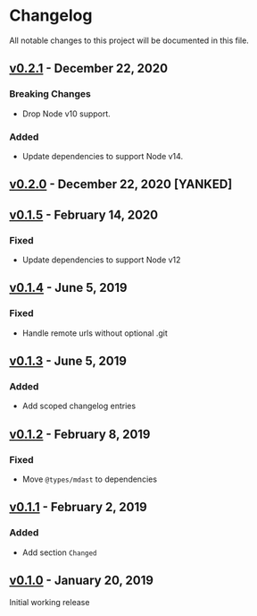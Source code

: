 # Changelog

All notable changes to this project will be documented in this file.

## [v0.2.1](https://github.com/inyono/changelog/compare/v0.2.0..v0.2.1) - December 22, 2020

### Breaking Changes

- Drop Node v10 support.

### Added

- Update dependencies to support Node v14.

## [v0.2.0](https://github.com/inyono/changelog/compare/v0.1.5..v0.2.0) - December 22, 2020 \[YANKED]

## [v0.1.5](https://github.com/inyono/changelog/compare/v0.1.4..v0.1.5) - February 14, 2020

### Fixed

- Update dependencies to support Node v12

## [v0.1.4](https://github.com/inyono/changelog/compare/v0.1.3..v0.1.4) - June 5, 2019

### Fixed

- Handle remote urls without optional .git

## [v0.1.3](https://github.com/inyono/changelog/compare/v0.1.2..v0.1.3) - June 5, 2019

### Added

- Add scoped changelog entries

## [v0.1.2](https://github.com/inyono/changelog/compare/v0.1.1..v0.1.2) - February 8, 2019

### Fixed

- Move `@types/mdast` to dependencies

## [v0.1.1](https://github.com/inyono/changelog/compare/v0.1.0..v0.1.1) - February 2, 2019

### Added

- Add section `Changed`

## [v0.1.0](https://github.com/inyono/changelog/compare/b5b9c087d461599e25080b9963a53c15fd72e9e6..v0.1.0) - January 20, 2019

Initial working release
